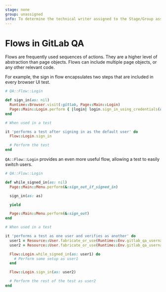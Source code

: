 ```yaml
---
stage: none
group: unassigned
info: To determine the technical writer assigned to the Stage/Group associated with this page, see https://about.gitlab.com/handbook/product/ux/technical-writing/#assignments
---
```


# Flows in GitLab QA

Flows are frequently used sequences of actions. They are a higher level
of abstraction than page objects. Flows can include multiple page objects,
or any other relevant code.

For example, the sign in flow encapsulates two steps that are included
in every browser UI test.

```ruby
# QA::Flow::Login

def sign_in(as: nil)
  Runtime::Browser.visit(:gitlab, Page::Main::Login)
  Page::Main::Login.perform { |login| login.sign_in_using_credentials(user: as) }
end

# When used in a test

it 'performs a test after signing in as the default user' do
  Flow::Login.sign_in

  # Perform the test
end
```

`QA::Flow::Login` provides an even more useful flow, allowing a test to easily switch users.

```ruby
# QA::Flow::Login

def while_signed_in(as: nil)
  Page::Main::Menu.perform(&:sign_out_if_signed_in)

  sign_in(as: as)

  yield

  Page::Main::Menu.perform(&:sign_out)
end

# When used in a test

it 'performs a test as one user and verifies as another' do
  user1 = Resource::User.fabricate_or_use(Runtime::Env.gitlab_qa_username_1, Runtime::Env.gitlab_qa_password_1)
  user2 = Resource::User.fabricate_or_use(Runtime::Env.gitlab_qa_username_2, Runtime::Env.gitlab_qa_password_2)

  Flow::Login.while_signed_in(as: user1) do
    # Perform some setup as user1
  end

  Flow::Login.sign_in(as: user2)

  # Perform the rest of the test as user2
end
```
